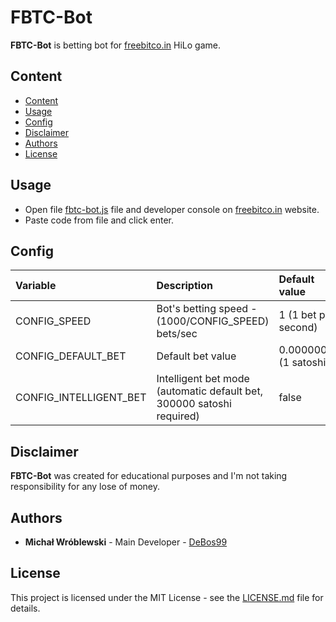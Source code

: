 # FBTC-Bot

**FBTC-Bot** is betting bot for [freebitco.in](https://freebitco.in) HiLo game.

## Content

- [Content](#content)
- [Usage](#usage)
- [Config](#config)
- [Disclaimer](#disclaimer)
- [Authors](#authors)
- [License](#license)

## Usage

* Open file [fbtc-bot.js](fbtc-bot.js) file and developer console on [freebitco.in](https://freebitco.in) website.
* Paste code from file and click enter.

## Config

| Variable               | Description                                                           | Default value          |
| :---                   | :---                                                                  | :---                   |
| CONFIG_SPEED           | Bot's betting speed - (1000/CONFIG_SPEED) bets/sec                    | 1 (1 bet per second)   |
| CONFIG_DEFAULT_BET     | Default bet value                                                     | 0.00000001 (1 satoshi) |
| CONFIG_INTELLIGENT_BET | Intelligent bet mode (automatic default bet, 300000 satoshi required) | false                  |

## Disclaimer

**FBTC-Bot** was created for educational purposes and I'm not taking responsibility for any lose of money.

## Authors

* **Michał Wróblewski** - Main Developer - [DeBos99](https://github.com/DeBos99)

## License

This project is licensed under the MIT License - see the [LICENSE.md](LICENSE.md) file for details.

